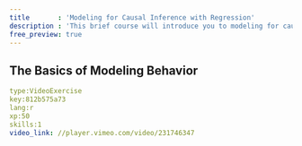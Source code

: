 ```yaml
--- 
title       : 'Modeling for Causal Inference with Regression'
description : 'This brief course will introduce you to modeling for causal inference, with practice using different kinds of regression models'
free_preview: true
---
```


## The Basics of Modeling Behavior
```yaml
type:VideoExercise 
key:812b575a73
lang:r
xp:50 
skills:1 
video_link: //player.vimeo.com/video/231746347
```
  
